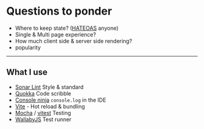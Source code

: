 # Questions to ponder

- Where to keep state? ([HATEOAS](https://en.wikipedia.org/wiki/HATEOAS) anyone)
- Single & Multi page experience?
- How much client side & server side rendering?
- popularity

---

## What I use

- [Sonar Lint](https://www.sonarsource.com/products/sonarlint/) Style & standard
- [Quokka](https://quokkajs.com) Code scribble
- [Console ninja](https://console-ninja.com) `console.log` in the IDE
- [Vite](https://vitejs.dev) - Hot reload & bundling
- [Mocha](https://mochajs.org) / [vitest](https://vitest.dev) Testing
- [WallabyJS](https://wallabyjs.com) Test runner
